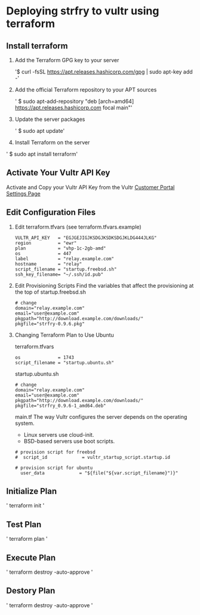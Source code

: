 # Deploying strfry to vultr using terraform

## Install terraform

 1. Add the Terraform GPG key to your server

     '$ curl -fsSL https://apt.releases.hashicorp.com/gpg | sudo apt-key add -'

 2. Add the official Terraform repository to your APT sources

    ' $ sudo apt-add-repository "deb [arch=amd64] https://apt.releases.hashicorp.com focal main"'

 3. Update the server packages

    ' $ sudo apt update'

 4. Install Terraform on the server

   '  $ sudo apt install terraform'


## Activate Your Vultr API Key

Activate and Copy your Vultr API Key from the Vultr [Customer Portal Settings Page](https://my.vultr.com/settings/#settingsapi)

## Edit Configuration Files

1. Edit terraform.tfvars (see terraform.tfvars.example)
   
    ```
    VULTR_API_KEY   = "EGJGEJIGJKSDGJKSDKSDGJKLDG444JLKG"
    region          = "ewr"
    plan            = "vhp-1c-2gb-amd"
    os              = 447
    label           = "relay.example.com"
    hostname        = "relay"
    script_filename = "startup.freebsd.sh"
    ssh_key_filename= "~/.ssh/id.pub"       
    ```
    
2. Edit Provisioning Scripts
   Find the variables that affect the provisioning at the top of startup.freebsd.sh
    ```
    # change
    domain="relay.example.com"
    email="user@example.com"
    pkgpath="http://download.example.com/downloads/"
    pkgfile="strfry-0.9.6.pkg"
    ```
3. Changing Terraform Plan to Use Ubuntu

    terraform.tfvars
    ```
    os              = 1743
    script_filename = "startup.ubuntu.sh"

    ``` 
    startup.ubuntu.sh 
    ```
    # change
    domain="relay.example.com"
    email="user@example.com"
    pkgpath="http://download.example.com/downloads/"
    pkgfile="strfry_0.9.6-1_amd64.deb"
    ```
    main.tf
    The way Vultr configures the server depends on the operating system.

    * Linux servers use cloud-init.
    * BSD-based servers use boot scripts.


    ```
    # provision script for freebsd
    #  script_id             = vultr_startup_script.startup.id

    # provision script for ubuntu
      user_data             = "${file("${var.script_filename}")}"

    ```
## Initialize Plan 


  ' terraform init '

## Test Plan 


  ' terraform plan '
  
## Execute Plan

   ' terraform destroy  -auto-approve  '

## Destory Plan

   ' terraform destroy  -auto-approve  '
